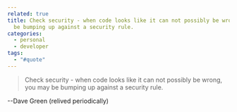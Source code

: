 ```yaml
---
related: true
title: Check security - when code looks like it can not possibly be wrong, you may
  be bumping up against a security rule.
categories:
  - personal
  - developer
tags:
  - "#quote"
---
```

> Check security - when code looks like it can not possibly be wrong, you may
be bumping up against a security rule.

--Dave Green (relived periodically)


